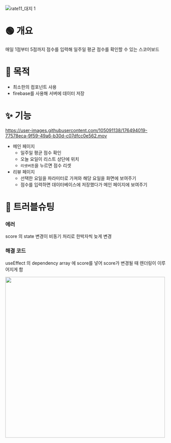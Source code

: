 ![rate11_대지 1](https://user-images.githubusercontent.com/105091138/176481752-6c544082-9cdb-4aa1-8c67-cd083baf69d9.png)
# 🟢 개요

매일 1점부터 5점까지 점수를 입력해 일주일 평균 점수를 확인할 수 있는 스코어보드

# 💪 목적

- 최소한의 컴포넌트 사용
- firebase를 사용해 서버에 데이터 저장

# ✨ 기능

https://user-images.githubusercontent.com/105091138/176494019-77578eca-9f59-49a6-b30d-c07dfcc0e562.mov
- 메인 페이지
    - 일주일 평균 점수 확인
    - 오늘 요일이 리스트 상단에 위치
    - `리셋버튼`을 누르면 점수 리셋
- 리뷰 페이지
    - 선택한 요일을 파라미터로 가져와 해당 요일을 화면에 보여주기
    - 점수를 입력하면 데이터베이스에 저장했다가 메인 페이지에 보여주기
    
# 🚀 트러블슈팅

### **에러**

score 의 state 변경이 비동기 처리로 한박자씩 늦게 변경

### 해결 코드

useEffect 의 dependency array 에 score를 넣어 score가 변경될 때 렌더링이 이루어지게 함

<img src="https://user-images.githubusercontent.com/105091138/176482009-d28aec2c-321e-4eae-b1e2-0faf608c71b2.png" width="500" height="504">
